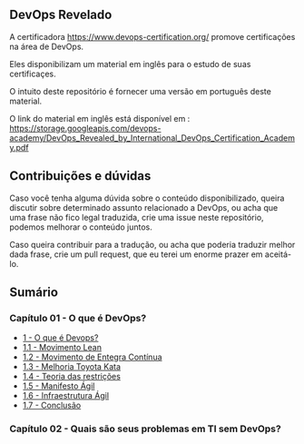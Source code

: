 ## DevOps Revelado

A certificadora https://www.devops-certification.org/ promove certificações na área de DevOps. 

Eles disponibilizam um material em inglês para o estudo de suas certificaçes.

O intuito deste repositório é fornecer uma versão em português deste material.

O link do material em inglês está disponível em : https://storage.googleapis.com/devops-academy/DevOps_Revealed_by_International_DevOps_Certification_Academy.pdf

## Contribuições e dúvidas


Caso você tenha alguma dúvida sobre o conteúdo disponibilizado, queira discutir sobre determinado assunto relacionado a DevOps, ou acha que uma frase não fico legal traduzida, crie uma issue neste repositório, podemos melhorar o conteúdo juntos.


Caso queira contribuir para a tradução, ou acha que poderia traduzir melhor dada frase, crie um pull request, que eu terei um enorme prazer em aceitá-lo.


## Sumário


### Capítulo 01 - O que é DevOps?


- [1 - O que é Devops?](https://github.com/lucasfantacuci/DevOpsRevelado/blob/master/CHAPTER01/1-WHATISDEVOPS.md)
- [1.1 - Movimento Lean](https://github.com/lucasfantacuci/DevOpsRevelado/blob/master/CHAPTER01/1-1-LEANMOVEMENT.md)
- [1.2 - Movimento de Entegra Contínua](https://github.com/lucasfantacuci/DevOpsRevelado/blob/master/CHAPTER01/1-2-CONTINUOUSDELIVERYMOVEMENT.md)
- [1.3 - Melhoria Toyota Kata](https://github.com/lucasfantacuci/DevOpsRevelado/blob/master/CHAPTER01/1-3-TOYOTAIMPROVEMENTKATA.md)
- [1.4 - Teoria das restrições](https://github.com/lucasfantacuci/DevOpsRevelado/blob/master/CHAPTER01/1-4-THEORYOFCONSTRAINTS.md)
- [1.5 - Manifesto Ágil](https://github.com/lucasfantacuci/DevOpsRevelado/blob/master/CHAPTER01/1-5-AGILEMANIFESTO.md)
- [1.6 - Infraestrutura Ágil](https://github.com/lucasfantacuci/DevOpsRevelado/blob/master/CHAPTER01/1-6-AGILEINFRASTRUCTURE.md)
- [1.7 - Conclusão](https://github.com/lucasfantacuci/DevOpsRevelado/blob/master/CHAPTER01/1-7-CONCLUSION.md)

### Capítulo 02 - Quais são seus problemas em TI sem DevOps?
